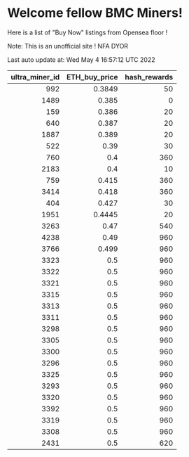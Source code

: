 # Welcome fellow BMC Miners!
Here is a list of "Buy Now" listings from Opensea floor !

Note: This is an unofficial site ! NFA DYOR


Last auto update at: Wed May  4 16:57:12 UTC 2022


|   ultra_miner_id |   ETH_buy_price |   hash_rewards |
|-----------------:|----------------:|---------------:|
|              992 |          0.3849 |             50 |
|             1489 |          0.385  |              0 |
|              159 |          0.386  |             20 |
|              640 |          0.387  |             20 |
|             1887 |          0.389  |             20 |
|              522 |          0.39   |             30 |
|              760 |          0.4    |            360 |
|             2183 |          0.4    |             10 |
|              759 |          0.415  |            360 |
|             3414 |          0.418  |            360 |
|              404 |          0.427  |             30 |
|             1951 |          0.4445 |             20 |
|             3263 |          0.47   |            540 |
|             4238 |          0.49   |            960 |
|             3766 |          0.499  |            960 |
|             3323 |          0.5    |            960 |
|             3322 |          0.5    |            960 |
|             3321 |          0.5    |            960 |
|             3315 |          0.5    |            960 |
|             3313 |          0.5    |            960 |
|             3311 |          0.5    |            960 |
|             3298 |          0.5    |            960 |
|             3305 |          0.5    |            960 |
|             3300 |          0.5    |            960 |
|             3296 |          0.5    |            960 |
|             3325 |          0.5    |            960 |
|             3293 |          0.5    |            960 |
|             3320 |          0.5    |            960 |
|             3392 |          0.5    |            960 |
|             3319 |          0.5    |            960 |
|             3308 |          0.5    |            960 |
|             2431 |          0.5    |            620 |